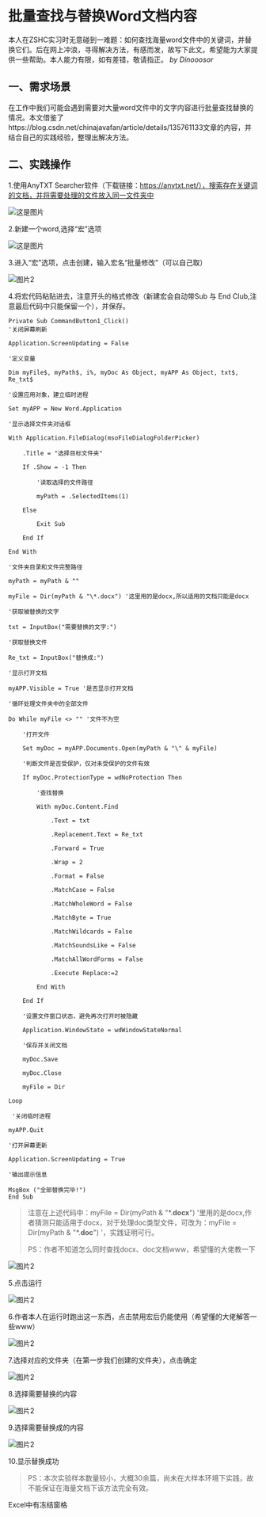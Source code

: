# 批量查找与替换Word文档内容

本人在ZSHC实习时无意碰到一难题：如何查找海量word文件中的关键词，并替换它们。后在网上冲浪，寻得解决方法，有感而发，故写下此文。希望能为大家提供一些帮助。本人能力有限，如有差错，敬请指正。                    *by Dinooosor*

## 一、需求场景

在工作中我们可能会遇到需要对大量word文件中的文字内容进行批量查找替换的情况。本文借鉴了https://blog.csdn.net/chinajavafan/article/details/135761133文章的内容，并结合自己的实践经验，整理出解决方法。

## 二、实践操作

1.使用AnyTXT Searcher软件（下载链接：https://anytxt.net/），搜索存在关键词的文档，并将需要处理的文件放入同一文件夹中

![这是图片](E:\Git-learn\使用VBA批量处理多文档内容\figure\0.jpg)

2.新建一个word,选择“宏”选项

![这是图片](E:\Git-learn\使用VBA批量处理多文档内容\figure\1.jpg)

3.进入“宏”选项，点击创建，输入宏名“批量修改”（可以自己取）

![图片2](E:\Git-learn\使用VBA批量处理多文档内容\figure\2.jpg)

4.将宏代码粘贴进去，注意开头的格式修改（新建宏会自动带Sub 与 End Club,注意最后代码中只能保留一个），并保存。



```visual basic
Private Sub CommandButton1_Click()
'关闭屏幕刷新
 
Application.ScreenUpdating = False
 
'定义变量
 
Dim myFile$, myPath$, i%, myDoc As Object, myAPP As Object, txt$, Re_txt$
 
'设置应用对象，建立临时进程
 
Set myAPP = New Word.Application
 
'显示选择文件夹对话框
 
With Application.FileDialog(msoFileDialogFolderPicker)
 
    .Title = "选择目标文件夹"
 
    If .Show = -1 Then
 
        '读取选择的文件路径
 
        myPath = .SelectedItems(1)
 
    Else
 
        Exit Sub
 
    End If
 
End With
 
'文件夹目录和文件完整路径
 
myPath = myPath & ""
 
myFile = Dir(myPath & "\*.docx") '这里用的是docx,所以适用的文档只能是docx
 
'获取被替换的文字
 
txt = InputBox("需要替换的文字:")
 
'获取替换文件
 
Re_txt = InputBox("替换成:")
 
'显示打开文档
 
myAPP.Visible = True '是否显示打开文档
 
'循环处理文件夹中的全部文件
 
Do While myFile <> "" '文件不为空
 
    '打开文件
 
    Set myDoc = myAPP.Documents.Open(myPath & "\" & myFile)
 
    '判断文件是否受保护，仅对未受保护的文件有效
 
    If myDoc.ProtectionType = wdNoProtection Then
 
        '查找替换
 
        With myDoc.Content.Find
 
            .Text = txt
 
            .Replacement.Text = Re_txt
 
            .Forward = True
 
            .Wrap = 2
 
            .Format = False
 
            .MatchCase = False
 
            .MatchWholeWord = False
 
            .MatchByte = True
 
            .MatchWildcards = False
 
            .MatchSoundsLike = False
 
            .MatchAllWordForms = False
 
            .Execute Replace:=2
 
        End With
 
    End If
 
    '设置文件窗口状态，避免再次打开时被隐藏
 
    Application.WindowState = wdWindowStateNormal
 
    '保存并关闭文档
 
    myDoc.Save
 
    myDoc.Close
 
    myFile = Dir
 
Loop
 
 '关闭临时进程
 
myAPP.Quit
 
'打开屏幕更新
 
Application.ScreenUpdating = True
 
'输出提示信息
 
MsgBox ("全部替换完毕!")
End Sub
```

>注意在上述代码中：myFile = Dir(myPath & "\*.**docx**") '里用的是docx,作者猜测只能适用于docx，对于处理doc类型文件，可改为：myFile = Dir(myPath & "\*.**doc**") '，实践证明可行。
>
>PS：作者不知道怎么同时查找docx、doc文档www，希望懂的大佬教一下

![图片2](E:\Git-learn\使用VBA批量处理多文档内容\figure\3.jpg)

5.点击运行

![图片2](E:\Git-learn\使用VBA批量处理多文档内容\figure\4.jpg)

6.作者本人在运行时跑出这一东西，点击禁用宏后仍能使用（希望懂的大佬解答一些www）

![图片2](E:\Git-learn\使用VBA批量处理多文档内容\figure\6.jpg)

7.选择对应的文件夹（在第一步我们创建的文件夹），点击确定

![图片2](E:\Git-learn\使用VBA批量处理多文档内容\figure\7.jpg)

8.选择需要替换的内容

![图片2](E:\Git-learn\使用VBA批量处理多文档内容\figure\8.jpg)

9.选择需要替换成的内容

![图片2](E:\Git-learn\使用VBA批量处理多文档内容\figure\9.jpg)

10.显示替换成功

> PS：本次实验样本数量较小，大概30余篇，尚未在大样本环境下实践，故不能保证在海量文档下该方法完全有效。





Excel中有冻结窗格
